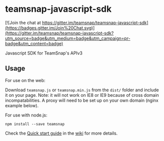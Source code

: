teamsnap-javascript-sdk
=======================

[![Join the chat at https://gitter.im/teamsnap/teamsnap-javascript-sdk](https://badges.gitter.im/Join%20Chat.svg)](https://gitter.im/teamsnap/teamsnap-javascript-sdk?utm_source=badge&utm_medium=badge&utm_campaign=pr-badge&utm_content=badge)

Javascript SDK for TeamSnap's APIv3

Usage
-----

For use on the web:

Download `teamsnap.js` or `teamsnap.min.js` from the `dist/` folder and include
it on your page. Note: it will not work on IE8 or IE9 because of cross domain
incompatabilities. A proxy will need to be set up on your own domain (nginx
example below).

For use with node.js:

```
npm install --save teamsnap
```

Check the [Quick start guide](https://github.com/teamsnap/teamsnap-javascript-sdk/wiki/Quick-Start) in the [wiki](https://github.com/teamsnap/teamsnap-javascript-sdk/wiki) for more details.
